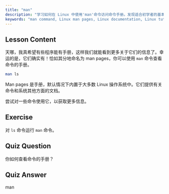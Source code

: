 ```yaml
---
title: "man"
description: "学习如何在 Linux 中使用'man'命令访问命令手册。发现适合初学者的基本 Linux 文档，并提高你的命令行技能。"
keywords: "man command, Linux man pages, Linux documentation, Linux tutorial, command line guide, beginner Linux"
---
```


## Lesson Content

天哪，我真希望有些程序能有手册，这样我们就能看到更多关于它们的信息了。幸运的是，它们确实有！恰如其分地命名为 man pages，你可以使用 `man` 命令查看命令的手册。

```bash
man ls
```

Man pages 是手册，默认情况下内置于大多数 Linux 操作系统中。它们提供有关命令和系统其他方面的文档。

尝试对一些命令使用它，以获取更多信息。

## Exercise

对 `ls` 命令运行 `man` 命令。

## Quiz Question

你如何查看命令的手册？

## Quiz Answer

man
